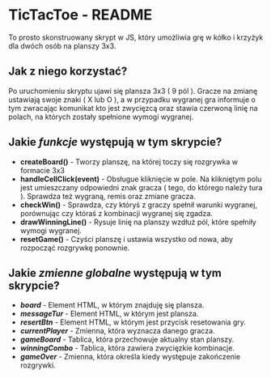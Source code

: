 # TicTacToe - README
To prosto skonstruowany skrypt w JS, który umożliwia grę w kółko i krzyżyk dla dwóch osób na planszy 3x3.

## Jak z niego korzystać?
Po uruchomieniu skryptu ujawi się plansza 3x3 ( 9 pól ). Gracze na zmianę ustawiają swoje znaki ( X lub O ),
a w przypadku wygranej gra informuje o tym zwracając komunikat kto jest zwycięzcą oraz stawia czerwoną linię na polach, na których zostały spełnione wymogi wygranej.

## Jakie *funkcje* występują w tym skrypcie?
- **createBoard()** - Tworzy planszę, na której toczy się rozgrywka w formacie 3x3
- **handleCellClick(event)** - Obsługue kliknięcie w pole. Na klikniętym polu jest umieszczany odpowiedni znak gracza ( tego, do którego należy tura ). Sprawdza też wygraną, remis oraz zmiane gracza.
- **checkWin()** - Sprawdza, czy któryś z graczy spełnił warunki wygranej, porównując czy któraś z kombinacji wygranej się zgadza.
- **drawWinningLine()** - Rysuje linię na planszy wzdłuż pól, które spełniły wymogi wygranej.
- **resetGame()** - Czyści planszę i ustawia wszystko od nowa, aby rozpocząć rozgrywkę ponownie.

## Jakie *zmienne globalne* występują w tym skrypcie?
- __*board*__ - Element HTML, w którym znajduję się plansza.
- __*messageTur*__ - Element HTML, w którym jest plansza.
- __*resertBtn*__ - Element HTML, w którym jest przycisk resetowania gry.
- __*currentPlayer*__ - Zmienna, która wyznacza danego gracza.
- __*gameBoard*__ - Tablica, która przechowuje aktualny stan planszy.
- __*winningCombo*__ - Tablica, która zawiera zwycięzkie kombinacje.
- __*gameOver*__ - Zmienna, która określa kiedy występuje zakończenie rozgrywki.
